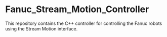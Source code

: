 # Fanuc_Stream_Motion_Controller
This repository contains the C++ controller for controlling the Fanuc robots using the Stream Motion interface.
